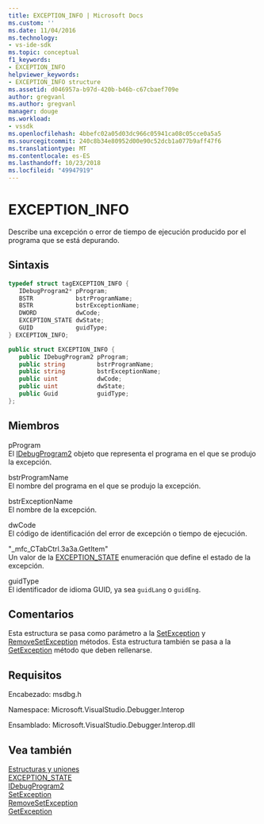 ```yaml
---
title: EXCEPTION_INFO | Microsoft Docs
ms.custom: ''
ms.date: 11/04/2016
ms.technology:
- vs-ide-sdk
ms.topic: conceptual
f1_keywords:
- EXCEPTION_INFO
helpviewer_keywords:
- EXCEPTION_INFO structure
ms.assetid: d046957a-b97d-420b-b46b-c67cbaef709e
author: gregvanl
ms.author: gregvanl
manager: douge
ms.workload:
- vssdk
ms.openlocfilehash: 4bbefc02a05d03dc966c05941ca08c05cce0a5a5
ms.sourcegitcommit: 240c8b34e80952d00e90c52dcb1a077b9aff47f6
ms.translationtype: MT
ms.contentlocale: es-ES
ms.lasthandoff: 10/23/2018
ms.locfileid: "49947919"
---
```

# <a name="exceptioninfo"></a>EXCEPTION_INFO
Describe una excepción o error de tiempo de ejecución producido por el programa que se está depurando.  
  
## <a name="syntax"></a>Sintaxis  
  
```cpp  
typedef struct tagEXCEPTION_INFO {   
   IDebugProgram2* pProgram;  
   BSTR            bstrProgramName;  
   BSTR            bstrExceptionName;  
   DWORD           dwCode;  
   EXCEPTION_STATE dwState;  
   GUID            guidType;  
} EXCEPTION_INFO;  
```  
  
```csharp  
public struct EXCEPTION_INFO {   
   public IDebugProgram2 pProgram;  
   public string         bstrProgramName;  
   public string         bstrExceptionName;  
   public uint           dwCode;  
   public uint           dwState;  
   public Guid           guidType;  
};  
```  
  
## <a name="members"></a>Miembros  
 pProgram  
 El [IDebugProgram2](../../../extensibility/debugger/reference/idebugprogram2.md) objeto que representa el programa en el que se produjo la excepción.  
  
 bstrProgramName  
 El nombre del programa en el que se produjo la excepción.  
  
 bstrExceptionName  
 El nombre de la excepción.  
  
 dwCode  
 El código de identificación del error de excepción o tiempo de ejecución.  
  
 "_mfc_CTabCtrl.3a3a.GetItem"  
 Un valor de la [EXCEPTION_STATE](../../../extensibility/debugger/reference/exception-state.md) enumeración que define el estado de la excepción.  
  
 guidType  
 El identificador de idioma GUID, ya sea `guidLang` o `guidEng`.  
  
## <a name="remarks"></a>Comentarios  
 Esta estructura se pasa como parámetro a la [SetException](../../../extensibility/debugger/reference/idebugengine2-setexception.md) y [RemoveSetException](../../../extensibility/debugger/reference/idebugengine2-removesetexception.md) métodos. Esta estructura también se pasa a la [GetException](../../../extensibility/debugger/reference/idebugexceptionevent2-getexception.md) método que deben rellenarse.  
  
## <a name="requirements"></a>Requisitos  
 Encabezado: msdbg.h  
  
 Namespace: Microsoft.VisualStudio.Debugger.Interop  
  
 Ensamblado: Microsoft.VisualStudio.Debugger.Interop.dll  
  
## <a name="see-also"></a>Vea también  
 [Estructuras y uniones](../../../extensibility/debugger/reference/structures-and-unions.md)   
 [EXCEPTION_STATE](../../../extensibility/debugger/reference/exception-state.md)   
 [IDebugProgram2](../../../extensibility/debugger/reference/idebugprogram2.md)   
 [SetException](../../../extensibility/debugger/reference/idebugengine2-setexception.md)   
 [RemoveSetException](../../../extensibility/debugger/reference/idebugengine2-removesetexception.md)   
 [GetException](../../../extensibility/debugger/reference/idebugexceptionevent2-getexception.md)